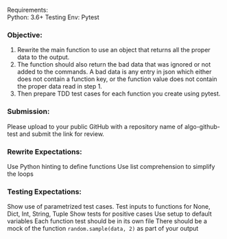 Requirements:  
Python: 3.6+
Testing Env: Pytest


### Objective:  
1. Rewrite the main function to use an object that returns all the proper data to the output. 
2. The function should also return the bad data that was ignored or not added to the commands. 
A bad data is any entry in json which either does not contain a function key,
or the function value does not contain the proper data read in step 1.
3. Then prepare TDD test cases for each function you create using pytest.


### Submission:  
Please upload to your public GitHub with a repository name of algo-github-test and submit the link for review. 


### Rewrite Expectations:
Use Python hinting to define functions
Use list comprehension to simplify the loops


### Testing Expectations:
Show use of parametrized test cases.
Test inputs to functions for None, Dict, Int, String, Tuple
Show tests for positive cases
Use setup to default variables
Each function test should be in its own file
There should be a mock of the function `random.sample(data, 2)` as part of your output